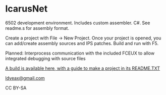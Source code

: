 IcarusNet
=========

6502 development environment. Includes custom assembler. C#. See readme.s for assembly format.

Create a project with File -> New Project. Once your project is opened, you can add/create assembly sources and IPS patches. Build and run with F5.

Planned: Interprocess communication with the included FCEUX to allow integrated debugging with source files

[A build is available here, with a guide to make a project in its README.TXT](https://github.com/ldyeax/IcarusNet/blob/master/build.zip)

ldyeax@gmail.com

CC BY-SA
